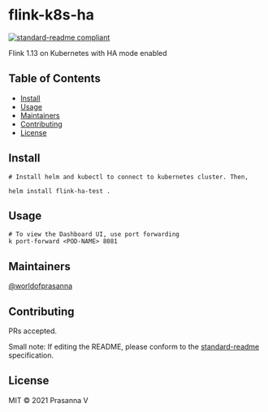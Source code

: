 # flink-k8s-ha

[![standard-readme compliant](https://img.shields.io/badge/standard--readme-OK-green.svg?style=flat-square)](https://github.com/RichardLitt/standard-readme)

Flink 1.13 on Kubernetes with HA mode enabled

## Table of Contents

- [Install](#install)
- [Usage](#usage)
- [Maintainers](#maintainers)
- [Contributing](#contributing)
- [License](#license)

## Install

```
# Install helm and kubectl to connect to kubernetes cluster. Then,

helm install flink-ha-test .
```

## Usage

```
# To view the Dashboard UI, use port forwarding
k port-forward <POD-NAME> 8081
```

## Maintainers

[@worldofprasanna](https://github.com/worldofprasanna)

## Contributing

PRs accepted.

Small note: If editing the README, please conform to the [standard-readme](https://github.com/RichardLitt/standard-readme) specification.

## License

MIT © 2021 Prasanna V
